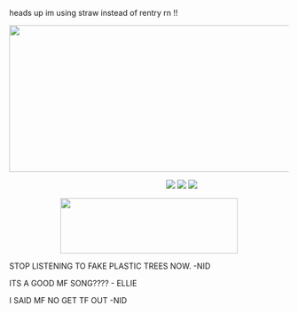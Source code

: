 heads up im using straw instead of rentry rn !!

<p align="center">
  <img width="600" height="265" src="https://files.catbox.moe/h07bxe.png">
</p>


&emsp; &emsp;&emsp; &emsp; &emsp; &emsp; &emsp; &emsp; &emsp; &emsp; &emsp; &emsp; &emsp; &emsp; &emsp; &emsp; [<img src="https://files.catbox.moe/5pbvcu.png">](https://zoeazyonme.straw.page) [<img src="https://files.catbox.moe/0py9ku.png">](https://zoeazyonme.straw.page) [<img src="https://files.catbox.moe/3msaih.png">](https://pronouns.cc/@violyn)

<p align="center">
  <img width="320" height="100" src="https://spotify-github-profile.kittinanx.com/api/view?uid=cc7ruoqolcp0f2nf5f1txlivi&cover_image=true&theme=natemoo-re&show_offline=true&background_color=121212&interchange=false&bar_color_cover=true&bar_color=53b14f)](https://github.com/kittinan/spotify-github-profile)](https://spotify-github-profile.kittinanx.com/api/view?uid=cc7ruoqolcp0f2nf5f1txlivi&redirect=true)">
</p>


STOP LISTENING TO FAKE PLASTIC TREES NOW. -NID

ITS A GOOD MF SONG???? - ELLIE


I SAID MF NO GET TF OUT -NID
